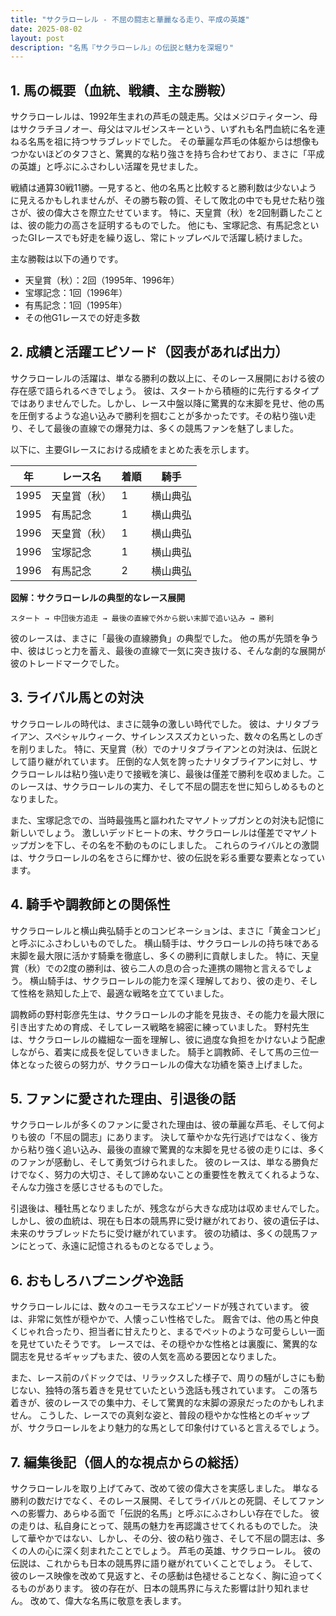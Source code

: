 ```yaml
---
title: "サクラローレル - 不屈の闘志と華麗なる走り、平成の英雄"
date: 2025-08-02
layout: post
description: "名馬『サクラローレル』の伝説と魅力を深堀り"
---
```


## 1. 馬の概要（血統、戦績、主な勝鞍）

サクラローレルは、1992年生まれの芦毛の競走馬。父はメジロティターン、母はサクラチヨノオー、母父はマルゼンスキーという、いずれも名門血統に名を連ねる名馬を祖に持つサラブレッドでした。  その華麗な芦毛の体躯からは想像もつかないほどのタフさと、驚異的な粘り強さを持ち合わせており、まさに「平成の英雄」と呼ぶにふさわしい活躍を見せました。

戦績は通算30戦11勝。一見すると、他の名馬と比較すると勝利数は少ないように見えるかもしれませんが、その勝ち鞍の質、そして敗北の中でも見せた粘り強さが、彼の偉大さを際立たせています。  特に、天皇賞（秋）を2回制覇したことは、彼の能力の高さを証明するものでした。  他にも、宝塚記念、有馬記念といったGIレースでも好走を繰り返し、常にトップレベルで活躍し続けました。

主な勝鞍は以下の通りです。

* 天皇賞（秋）：2回（1995年、1996年）
* 宝塚記念：1回（1996年）
* 有馬記念：1回（1995年）
* その他G1レースでの好走多数


## 2. 成績と活躍エピソード（図表があれば出力）

サクラローレルの活躍は、単なる勝利の数以上に、そのレース展開における彼の存在感で語られるべきでしょう。  彼は、スタートから積極的に先行するタイプではありませんでした。しかし、レース中盤以降に驚異的な末脚を見せ、他の馬を圧倒するような追い込みで勝利を掴むことが多かったです。その粘り強い走り、そして最後の直線での爆発力は、多くの競馬ファンを魅了しました。

以下に、主要GIレースにおける成績をまとめた表を示します。

| 年 | レース名          | 着順 | 騎手       |
|---|-----------------|-----|-------------|
| 1995 | 天皇賞（秋）      | 1   | 横山典弘     |
| 1995 | 有馬記念          | 1   | 横山典弘     |
| 1996 | 天皇賞（秋）      | 1   | 横山典弘     |
| 1996 | 宝塚記念          | 1   | 横山典弘     |
| 1996 | 有馬記念          | 2   | 横山典弘     |


**図解：サクラローレルの典型的なレース展開**

```
スタート → 中団後方追走 → 最後の直線で外から鋭い末脚で追い込み → 勝利
```

彼のレースは、まさに「最後の直線勝負」の典型でした。  他の馬が先頭を争う中、彼はじっと力を蓄え、最後の直線で一気に突き抜ける、そんな劇的な展開が彼のトレードマークでした。


## 3. ライバル馬との対決

サクラローレルの時代は、まさに競争の激しい時代でした。  彼は、ナリタブライアン、スペシャルウィーク、サイレンススズカといった、数々の名馬としのぎを削りました。  特に、天皇賞（秋）でのナリタブライアンとの対決は、伝説として語り継がれています。  圧倒的な人気を誇ったナリタブライアンに対し、サクラローレルは粘り強い走りで接戦を演じ、最後は僅差で勝利を収めました。このレースは、サクラローレルの実力、そして不屈の闘志を世に知らしめるものとなりました。

また、宝塚記念での、当時最強馬と謳われたマヤノトップガンとの対決も記憶に新しいでしょう。  激しいデッドヒートの末、サクラローレルは僅差でマヤノトップガンを下し、その名を不動のものにしました。  これらのライバルとの激闘は、サクラローレルの名をさらに輝かせ、彼の伝説を彩る重要な要素となっています。


## 4. 騎手や調教師との関係性

サクラローレルと横山典弘騎手とのコンビネーションは、まさに「黄金コンビ」と呼ぶにふさわしいものでした。  横山騎手は、サクラローレルの持ち味である末脚を最大限に活かす騎乗を徹底し、多くの勝利に貢献しました。  特に、天皇賞（秋）での2度の勝利は、彼ら二人の息の合った連携の賜物と言えるでしょう。  横山騎手は、サクラローレルの能力を深く理解しており、彼の走り、そして性格を熟知した上で、最適な戦略を立てていました。

調教師の野村彰彦先生は、サクラローレルの才能を見抜き、その能力を最大限に引き出すための育成、そしてレース戦略を綿密に練っていました。  野村先生は、サクラローレルの繊細な一面を理解し、彼に過度な負担をかけないよう配慮しながら、着実に成長を促していきました。  騎手と調教師、そして馬の三位一体となった彼らの努力が、サクラローレルの偉大な功績を築き上げました。


## 5. ファンに愛された理由、引退後の話

サクラローレルが多くのファンに愛された理由は、彼の華麗な芦毛、そして何よりも彼の「不屈の闘志」にあります。  決して華やかな先行逃げではなく、後方から粘り強く追い込み、最後の直線で驚異的な末脚を見せる彼の走りには、多くのファンが感動し、そして勇気づけられました。  彼のレースは、単なる勝負だけでなく、努力の大切さ、そして諦めないことの重要性を教えてくれるような、そんな力強さを感じさせるものでした。

引退後は、種牡馬となりましたが、残念ながら大きな成功は収めませんでした。  しかし、彼の血統は、現在も日本の競馬界に受け継がれており、彼の遺伝子は、未来のサラブレッドたちに受け継がれています。  彼の功績は、多くの競馬ファンにとって、永遠に記憶されるものとなるでしょう。


## 6. おもしろハプニングや逸話

サクラローレルには、数々のユーモラスなエピソードが残されています。  彼は、非常に気性が穏やかで、人懐っこい性格でした。  厩舎では、他の馬と仲良くじゃれ合ったり、担当者に甘えたりと、まるでペットのような可愛らしい一面を見せていたそうです。  レースでは、その穏やかな性格とは裏腹に、驚異的な闘志を見せるギャップもまた、彼の人気を高める要因となりました。

また、レース前のパドックでは、リラックスした様子で、周りの騒がしさにも動じない、独特の落ち着きを見せていたという逸話も残されています。  この落ち着きが、彼のレースでの集中力、そして驚異的な末脚の源泉だったのかもしれません。  こうした、レースでの真剣な姿と、普段の穏やかな性格とのギャップが、サクラローレルをより魅力的な馬として印象付けていると言えるでしょう。


## 7. 編集後記（個人的な視点からの総括）

サクラローレルを取り上げてみて、改めて彼の偉大さを実感しました。  単なる勝利の数だけでなく、そのレース展開、そしてライバルとの死闘、そしてファンへの影響力、あらゆる面で「伝説的名馬」と呼ぶにふさわしい存在でした。  彼の走りは、私自身にとって、競馬の魅力を再認識させてくれるものでした。  決して華やかではない、しかし、その分、彼の粘り強さ、そして不屈の闘志は、多くの人の心に深く刻まれたことでしょう。  芦毛の英雄、サクラローレル。  彼の伝説は、これからも日本の競馬界に語り継がれていくことでしょう。  そして、彼のレース映像を改めて見返すと、その感動は色褪せることなく、胸に迫ってくるものがあります。  彼の存在が、日本の競馬界に与えた影響は計り知れません。  改めて、偉大な名馬に敬意を表します。
